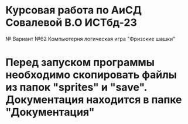 # Курсовая работа по АиСД Совалевой В.О ИСТбд-23
№ Вариант №62 Компьютерня логическая игра "Фризские шашки"
# Перед запуском программы необходимо скопировать файлы из папок "sprites" и "save". Документация находится в папке "Документация"
